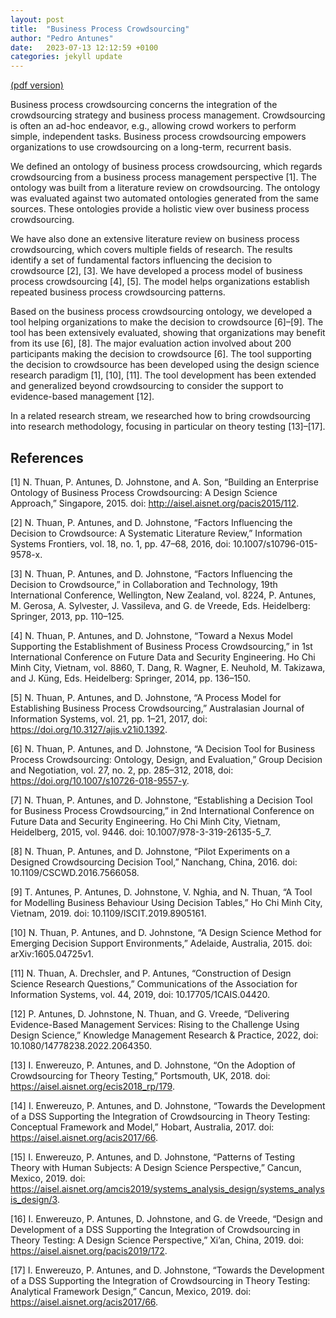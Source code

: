 ```yaml
---
layout: post
title:  "Business Process Crowdsourcing"
author: "Pedro Antunes"
date:   2023-07-13 12:12:59 +0100
categories: jekyll update
---
```


[(pdf version)](crowdsourcing.pdf)

Business process crowdsourcing concerns the integration of the crowdsourcing strategy and business process management. Crowdsourcing is often an ad-hoc endeavor, e.g., allowing crowd workers to perform simple, independent tasks. Business process crowdsourcing empowers organizations to use crowdsourcing on a long-term, recurrent basis.

We defined an ontology of business process crowdsourcing, which regards crowdsourcing from a business process management perspective [1]. The ontology was built from a literature review on crowdsourcing. The ontology was evaluated against two automated ontologies generated from the same sources. These ontologies provide a holistic view over business process crowdsourcing.

We have also done an extensive literature review on business process crowdsourcing, which covers multiple fields of research. The results identify a set of fundamental factors influencing the decision to crowdsource [2], [3].
We have developed a process model of business process crowdsourcing [4], [5]. The model helps organizations establish repeated business process crowdsourcing patterns.

Based on the business process crowdsourcing ontology, we developed a tool helping organizations to make the decision to crowdsource [6]–[9]. The tool has been extensively evaluated, showing that organizations may benefit from its use [6], [8]. The major evaluation action involved about 200 participants making the decision to crowdsource [6].
The tool supporting the decision to crowdsource has been developed using the design science research paradigm [1], [10], [11]. The tool development has been extended and generalized beyond crowdsourcing to consider the support to evidence-based management [12].

In a related research stream, we researched how to bring crowdsourcing into research methodology, focusing in particular on theory testing [13]–[17].

References
----------

[1]	N. Thuan, P. Antunes, D. Johnstone, and A. Son, “Building an Enterprise Ontology of Business Process Crowdsourcing: A Design Science Approach,” Singapore, 2015. doi: http://aisel.aisnet.org/pacis2015/112.

[2]	N. Thuan, P. Antunes, and D. Johnstone, “Factors Influencing the Decision to Crowdsource: A Systematic Literature Review,” Information Systems Frontiers, vol. 18, no. 1, pp. 47–68, 2016, doi: 10.1007/s10796-015-9578-x.

[3]	N. Thuan, P. Antunes, and D. Johnstone, “Factors Influencing the Decision to Crowdsource,” in Collaboration and Technology, 19th International Conference, Wellington, New Zealand, vol. 8224, P. Antunes, M. Gerosa, A. Sylvester, J. Vassileva, and G. de Vreede, Eds. Heidelberg: Springer, 2013, pp. 110–125.

[4]	N. Thuan, P. Antunes, and D. Johnstone, “Toward a Nexus Model Supporting the Establishment of Business Process Crowdsourcing,” in 1st International Conference on Future Data and Security Engineering. Ho Chi Minh City, Vietnam, vol. 8860, T. Dang, R. Wagner, E. Neuhold, M. Takizawa, and J. Küng, Eds. Heidelberg: Springer, 2014, pp. 136–150.

[5]	N. Thuan, P. Antunes, and D. Johnstone, “A Process Model for Establishing Business Process Crowdsourcing,” Australasian Journal of Information Systems, vol. 21, pp. 1–21, 2017, doi: https://doi.org/10.3127/ajis.v21i0.1392.

[6]	N. Thuan, P. Antunes, and D. Johnstone, “A Decision Tool for Business Process Crowdsourcing: Ontology, Design, and Evaluation,” Group Decision and Negotiation, vol. 27, no. 2, pp. 285–312, 2018, doi: https://doi.org/10.1007/s10726-018-9557-y.

[7]	N. Thuan, P. Antunes, and D. Johnstone, “Establishing a Decision Tool for Business Process Crowdsourcing,” in 2nd International Conference on Future Data and Security Engineering. Ho Chi Minh City, Vietnam, Heidelberg, 2015, vol. 9446. doi: 10.1007/978-3-319-26135-5_7.

[8]	N. Thuan, P. Antunes, and D. Johnstone, “Pilot Experiments on a Designed Crowdsourcing Decision Tool,” Nanchang, China, 2016. doi: 10.1109/CSCWD.2016.7566058.

[9]	T. Antunes, P. Antunes, D. Johnstone, V. Nghia, and N. Thuan, “A Tool for Modelling Business Behaviour Using Decision Tables,” Ho Chi Minh City, Vietnam, 2019. doi: 10.1109/ISCIT.2019.8905161.

[10]	N. Thuan, P. Antunes, and D. Johnstone, “A Design Science Method for Emerging Decision Support Environments,” Adelaide, Australia, 2015. doi: arXiv:1605.04725v1.

[11]	N. Thuan, A. Drechsler, and P. Antunes, “Construction of Design Science Research Questions,” Communications of the Association for Information Systems, vol. 44, 2019, doi: 10.17705/1CAIS.04420.

[12]	P. Antunes, D. Johnstone, N. Thuan, and G. Vreede, “Delivering Evidence-Based Management Services: Rising to the Challenge Using Design Science,” Knowledge Management Research & Practice, 2022, doi: 10.1080/14778238.2022.2064350.

[13]	I. Enwereuzo, P. Antunes, and D. Johnstone, “On the Adoption of Crowdsourcing for Theory Testing,” Portsmouth, UK, 2018. doi: https://aisel.aisnet.org/ecis2018_rp/179.

[14]	I. Enwereuzo, P. Antunes, and D. Johnstone, “Towards the Development of a DSS Supporting the Integration of Crowdsourcing in Theory Testing: Conceptual Framework and Model,” Hobart, Australia, 2017. doi: https://aisel.aisnet.org/acis2017/66.

[15]	I. Enwereuzo, P. Antunes, and D. Johnstone, “Patterns of Testing Theory with Human Subjects: A Design Science Perspective,” Cancun, Mexico, 2019. doi: https://aisel.aisnet.org/amcis2019/systems_analysis_design/systems_analysis_design/3.

[16]	I. Enwereuzo, P. Antunes, D. Johnstone, and G. de Vreede, “Design and Development of a DSS Supporting the Integration of Crowdsourcing in Theory Testing: A Design Science Perspective,” Xi’an, China, 2019. doi: https://aisel.aisnet.org/pacis2019/172.

[17]	I. Enwereuzo, P. Antunes, and D. Johnstone, “Towards the Development of a DSS Supporting the Integration of Crowdsourcing in Theory Testing: Analytical Framework Design,” Cancun, Mexico, 2019. doi: https://aisel.aisnet.org/acis2017/66.
